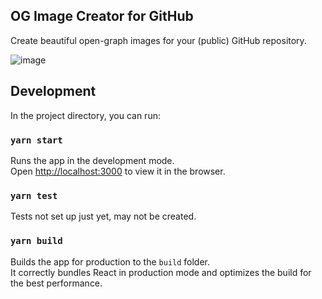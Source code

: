 ## OG Image Creator for GitHub

Create beautiful open-graph images for your (public) GitHub repository.

![image](https://user-images.githubusercontent.com/234593/104683998-2a13be00-574c-11eb-9ced-fc53ccd20812.png)


## Development

In the project directory, you can run:

### `yarn start`

Runs the app in the development mode.<br />
Open [http://localhost:3000](http://localhost:3000) to view it in the browser.

### `yarn test`

Tests not set up just yet, may not be created.

### `yarn build`

Builds the app for production to the `build` folder.<br />
It correctly bundles React in production mode and optimizes the build for the best performance.